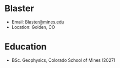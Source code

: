 # Blaster
- Email: Blaster@mines.edu
- Location: Golden, CO

# Education
- BSc. Geophysics, Colorado School of Mines (2027)

